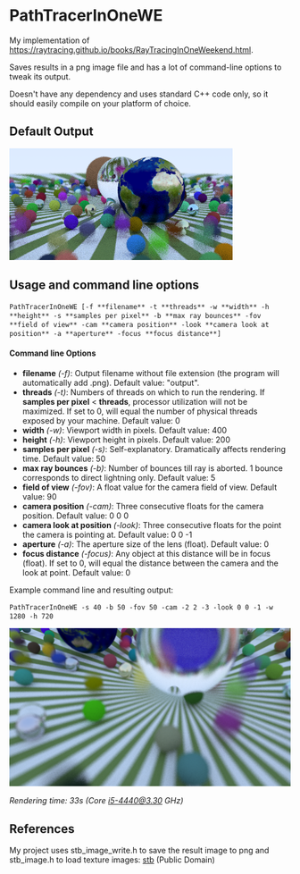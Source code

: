 # PathTracerInOneWE

My implementation of https://raytracing.github.io/books/RayTracingInOneWeekend.html.

Saves results in a png image file and has a lot of command-line options to tweak its output.

Doesn't have any dependency and uses standard C++ code only, so it should easily compile on your platform of choice.

## Default Output
![Default Scene](https://github.com/TaoSc/PathTracerInOneWE/raw/master/output.png)

## Usage and command line options

```
PathTracerInOneWE [-f **filename** -t **threads** -w **width** -h **height** -s **samples per pixel** -b **max ray bounces** -fov **field of view** -cam **camera position** -look **camera look at position** -a **aperture** -focus **focus distance**]
```

#### Command line Options

- **filename** *(-f)*: Output filename without file extension (the program will automatically add .png). Default value: "output".
- **threads** *(-t)*: Numbers of threads on which to run the rendering. If **samples per pixel** < **threads**, processor utilization will not be maximized. If set to 0, will equal the number of physical threads exposed by your machine. Default value: 0
- **width** *(-w)*: Viewport width in pixels. Default value: 400
- **height** *(-h)*: Viewport height in pixels. Default value: 200
- **samples per pixel** *(-s)*: Self-explanatory. Dramatically affects rendering time. Default value: 50
- **max ray bounces** *(-b)*: Number of bounces till ray is aborted. 1 bounce corresponds to direct lightning only. Default value: 5
- **field of view** *(-fov)*: A float value for the camera field of view. Default value: 90
- **camera position** *(-cam)*: Three consecutive floats for the camera position. Default value: 0 0 0
- **camera look at position** *(-look)*: Three consecutive floats for the point the camera is pointing at. Default value: 0 0 -1
- **aperture** *(-a)*: The aperture size of the lens (float). Default value: 0
- **focus distance** *(-focus)*: Any object at this distance will be in focus (float). If set to 0, will equal the distance between the camera and the look at point. Default value: 0

Example command line and resulting output:
```
PathTracerInOneWE -s 40 -b 50 -fov 50 -cam -2 2 -3 -look 0 0 -1 -w 1280 -h 720
```
![Example Output](https://github.com/TaoSc/PathTracerInOneWE/raw/master/example.png)

*Rendering time: 33s (Core i5-4440@3.30 GHz)*

## References
My project uses stb_image_write.h to save the result image to png and stb_image.h to load texture images: 
[stb](https://github.com/nothings/stb) (Public Domain)
